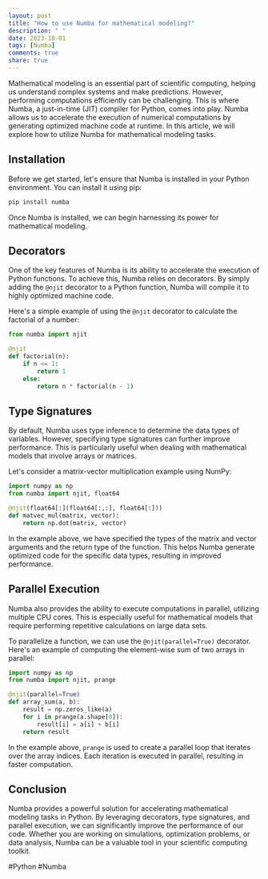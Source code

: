 ```yaml
---
layout: post
title: "How to use Numba for mathematical modeling?"
description: " "
date: 2023-10-01
tags: [Numba]
comments: true
share: true
---
```


Mathematical modeling is an essential part of scientific computing, helping us understand complex systems and make predictions. However, performing computations efficiently can be challenging. This is where Numba, a just-in-time (JIT) compiler for Python, comes into play. Numba allows us to accelerate the execution of numerical computations by generating optimized machine code at runtime. In this article, we will explore how to utilize Numba for mathematical modeling tasks.

## Installation

Before we get started, let's ensure that Numba is installed in your Python environment. You can install it using pip:

```python
pip install numba
```

Once Numba is installed, we can begin harnessing its power for mathematical modeling.

## Decorators

One of the key features of Numba is its ability to accelerate the execution of Python functions. To achieve this, Numba relies on decorators. By simply adding the `@njit` decorator to a Python function, Numba will compile it to highly optimized machine code.

Here's a simple example of using the `@njit` decorator to calculate the factorial of a number:

```python
from numba import njit

@njit
def factorial(n):
    if n <= 1:
        return 1
    else:
        return n * factorial(n - 1)
```

## Type Signatures

By default, Numba uses type inference to determine the data types of variables. However, specifying type signatures can further improve performance. This is particularly useful when dealing with mathematical models that involve arrays or matrices.

Let's consider a matrix-vector multiplication example using NumPy:

```python
import numpy as np
from numba import njit, float64

@njit(float64[:](float64[:,:], float64[:]))
def matvec_mul(matrix, vector):
    return np.dot(matrix, vector)
```

In the example above, we have specified the types of the matrix and vector arguments and the return type of the function. This helps Numba generate optimized code for the specific data types, resulting in improved performance.

## Parallel Execution

Numba also provides the ability to execute computations in parallel, utilizing multiple CPU cores. This is especially useful for mathematical models that require performing repetitive calculations on large data sets.

To parallelize a function, we can use the `@njit(parallel=True)` decorator. Here's an example of computing the element-wise sum of two arrays in parallel:

```python
import numpy as np
from numba import njit, prange

@njit(parallel=True)
def array_sum(a, b):
    result = np.zeros_like(a)
    for i in prange(a.shape[0]):
        result[i] = a[i] + b[i]
    return result
```

In the example above, `prange` is used to create a parallel loop that iterates over the array indices. Each iteration is executed in parallel, resulting in faster computation.

## Conclusion

Numba provides a powerful solution for accelerating mathematical modeling tasks in Python. By leveraging decorators, type signatures, and parallel execution, we can significantly improve the performance of our code. Whether you are working on simulations, optimization problems, or data analysis, Numba can be a valuable tool in your scientific computing toolkit.

#Python #Numba